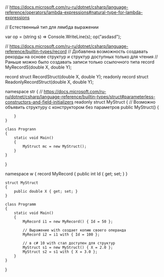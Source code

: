 // https://docs.microsoft.com/ru-ru/dotnet/csharp/language-reference/operators/lambda-expressions#natural-type-for-lambda-expressions

// Естественный тип для лямбда выражении

var op = (string s) => Console.WriteLine(s);
op("asdasd");



// https://docs.microsoft.com/ru-ru/dotnet/csharp/language-reference/builtin-types/record
// Добавлена возможность создавать рекорды на основе структур и структур доступных только для чтения
// Раньше можно было создавать записи только ссылочного типа record MyRecordS(double X, double Y);

record struct RecordStruct(double X, double Y);
readonly record struct ReadonlyRecordStruct(double X, double Y);



namespace str
{
    // https://docs.microsoft.com/ru-ru/dotnet/csharp/language-reference/builtin-types/struct#parameterless-constructors-and-field-initializers
    readonly struct MyStruct
    {
        // Возможно объявить структуру с конструктором без параметров
        public MyStruct()
        {

        }
    }
    
    class Progrann
    {
        static void Main()
        {
            MyStruct mc = new MyStruct();
        }
    }

}



namespace w
{
    record MyRecord
    {
        public int Id { get; set; }
    }

    struct MyStruct
    {
        public double X { get; set; }
    }
    
    class Programm
    {
        static void Main()
        {
            MyRecord i1 = new MyRecord() { Id = 50 };
    
            // Выражение with создает копию своего операнда
            MyRecord i2 = i1 with { Id = 100 };
    
            // в c# 10 with стал доступен для структур
            MyStruct s1 = new MyStruct() { X = 2.0 };
            MyStruct s2 = s1 with { X = 3.0 };
        }
    }
}
